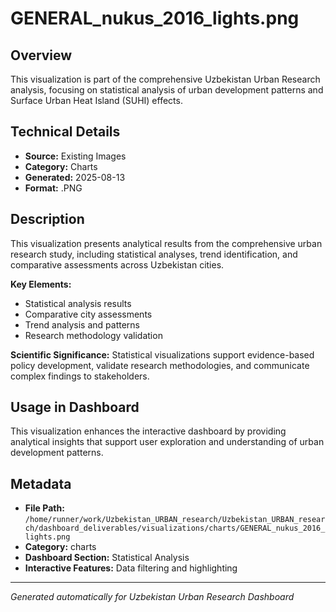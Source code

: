 # GENERAL_nukus_2016_lights.png

## Overview
This visualization is part of the comprehensive Uzbekistan Urban Research analysis, focusing on statistical analysis of urban development patterns and Surface Urban Heat Island (SUHI) effects.

## Technical Details
- **Source:** Existing Images
- **Category:** Charts
- **Generated:** 2025-08-13
- **Format:** .PNG

## Description
This visualization presents analytical results from the comprehensive urban research study, including statistical analyses, trend identification, and comparative assessments across Uzbekistan cities.

**Key Elements:**
- Statistical analysis results
- Comparative city assessments
- Trend analysis and patterns
- Research methodology validation

**Scientific Significance:**
Statistical visualizations support evidence-based policy development, validate research methodologies, and communicate complex findings to stakeholders.

## Usage in Dashboard
This visualization enhances the interactive dashboard by providing analytical insights that support user exploration and understanding of urban development patterns.

## Metadata
- **File Path:** `/home/runner/work/Uzbekistan_URBAN_research/Uzbekistan_URBAN_research/dashboard_deliverables/visualizations/charts/GENERAL_nukus_2016_lights.png`
- **Category:** charts
- **Dashboard Section:** Statistical Analysis
- **Interactive Features:** Data filtering and highlighting

---
*Generated automatically for Uzbekistan Urban Research Dashboard*
